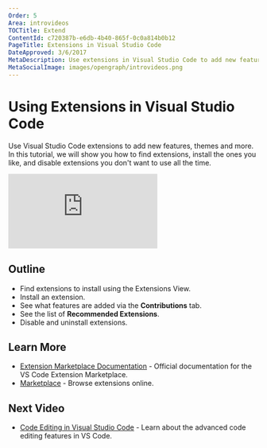 ```yaml
---
Order: 5
Area: introvideos
TOCTitle: Extend
ContentId: c720387b-e6db-4b40-865f-0c0a814b0b12
PageTitle: Extensions in Visual Studio Code
DateApproved: 3/6/2017
MetaDescription: Use extensions in Visual Studio Code to add new features, themes, and more.
MetaSocialImage: images/opengraph/introvideos.png
---
```

# Using Extensions in Visual Studio Code

Use Visual Studio Code extensions to add new features, themes and more. In this tutorial, we will show you how to find extensions, install the ones you like, and disable extensions you don't want to use all the time.

<iframe src="https://www.youtube.com/embed/Fed01v3yYNE?rel=0&amp;disablekb=0&amp;modestbranding=1&amp;showinfo=0" frameborder="0" allowfullscreen></iframe>

## Outline

* Find extensions to install using the Extensions View.
* Install an extension.
* See what features are added via the **Contributions** tab.
* See the list of **Recommended Extensions**.
* Disable and uninstall extensions.

## Learn More

* [Extension Marketplace Documentation](/docs/editor/extension-gallery.md) - Official documentation for the VS Code Extension Marketplace.
* [Marketplace](https://marketplace.visualstudio.com/) - Browse extensions online.

## Next Video

* [Code Editing in Visual Studio Code](/docs/introvideos/codeediting.md) - Learn about the advanced code editing features in VS Code.

